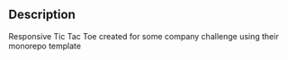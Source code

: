 ## Description
Responsive Tic Tac Toe created for some company challenge using their monorepo template
